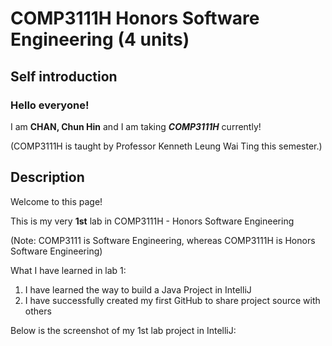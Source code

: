 # COMP3111H Honors Software Engineering (4 units)

## Self introduction

### Hello everyone!

I am **CHAN, Chun Hin** and I am taking ***COMP3111H*** currently!

(COMP3111H is taught by Professor Kenneth Leung Wai Ting this semester.)


## Description

Welcome to this page!

This is my very **1st** lab in COMP3111H - Honors Software Engineering

(Note: COMP3111 is Software Engineering, whereas COMP3111H is Honors Software Engineering)

What I have learned in lab 1:

1. I have learned the way to build a Java Project in IntelliJ
2. I have successfully created my first GitHub to share project source with others

Below is the screenshot of my 1st lab project in IntelliJ:

